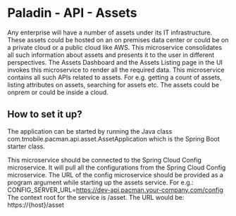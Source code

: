 # Paladin - API - Assets
Any enterprise will have a number of assets under its IT infrastructure. These assets could be hosted on an on premises data center or could be on a private cloud or a public cloud like AWS. This microservice consolidates all such information about assets and presents it to the user in different perspectives. The Assets Dashboard and the Assets Listing page in the UI invokes this microservice to render all the required data. This microservice contains all such APIs related to assets. For e.g. getting a count of assets, listing attributes on assets, searching for assets etc. The assets could be onprem or could be inside a cloud.

## How to set it up?
The application can be started by running the Java class com.tmobile.pacman.api.asset.AssetApplication which is the Spring Boot starter class. 

This microservice should be connected to the Spring Cloud Config microservice. It will pull all the configurations from the Spring Cloud Config microservice.
The URL of the config microservice should be provided as a program argument while starting up the assets service. 
For e.g.:
CONFIG_SERVER_URL=https://dev-api.pacman.your-company.com/config
The context root for the service is /asset. The URL would be:
https://{host}/asset
